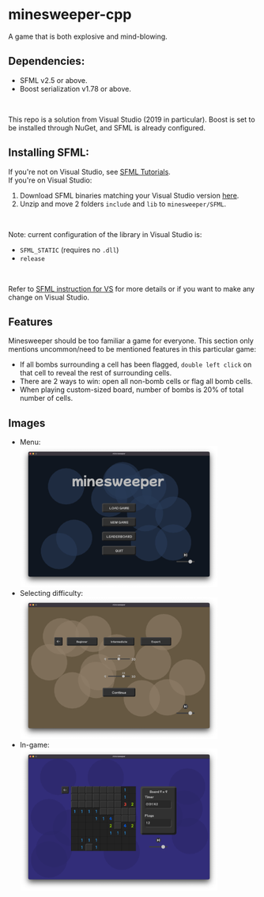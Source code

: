 # minesweeper-cpp
A game that is both explosive and mind-blowing.

## Dependencies:
- SFML v2.5 or above.
- Boost serialization v1.78 or above.
<br>

This repo is a solution from Visual Studio (2019 in particular). Boost is set to be installed through NuGet, and SFML is already configured.

## Installing SFML:
If you're not on Visual Studio, see [SFML Tutorials](https://www.sfml-dev.org/tutorials/2.5/).
<br>
If you're on Visual Studio:
1. Download SFML binaries matching your Visual Studio version [here](https://www.sfml-dev.org/download/sfml/2.5.1/).
2. Unzip and move 2 folders `include` and `lib` to `minesweeper/SFML`.
<br>

Note: current configuration of the library in Visual Studio is:
- `SFML_STATIC` (requires no `.dll`)
- `release`
<br>

Refer to [SFML instruction for VS](https://www.sfml-dev.org/tutorials/2.5/start-vc.php) for more details or if you want to make any change on Visual Studio.

## Features
Minesweeper should be too familiar a game for everyone. This section only mentions uncommon/need to be mentioned features in this particular game:
- If all bombs surrounding a cell has been flagged, `double left click` on that cell to reveal the rest of surrounding cells.
- There are 2 ways to win: open all non-bomb cells or flag all bomb cells.
- When playing custom-sized board, number of bombs is 20% of total number of cells.

## Images
- Menu:<br><img src="https://github.com/sxweetlollipop2912/minesweeper-cpp/blob/main/game_release/images/menu.png" alt="menu" width="400"/>
- Selecting difficulty:<br><img src="https://github.com/sxweetlollipop2912/minesweeper-cpp/blob/main/game_release/images/difficulty.png" alt="difficulty" width="400"/>
- In-game:<br><img src="https://github.com/sxweetlollipop2912/minesweeper-cpp/blob/main/game_release/images/ingame.png" alt="in-game" width="400"/>
